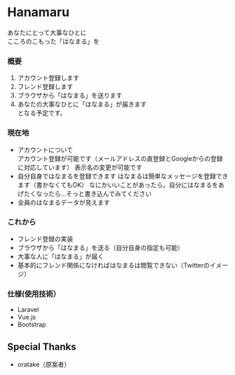 # Hanamaru
あなたにとって大事なひとに  
こころのこもった「はなまる」を

### 概要
1. アカウント登録します  
2. フレンド登録します  
3. ブラウザから「はなまる」を送ります  
4. あなたの大事なひとに「はなまる」が届きます  
となる予定です。

### 現在地
- アカウントについて  
アカウント登録が可能です（メールアドレスの直登録とGoogleからの登録に対応しています）
表示名の変更が可能です
- 自分自身ではなまるを登録できます
はなまるは簡単なメッセージを登録できます（書かなくてもOK）
なにかいいことがあったら。自分にはなまるをあげたくなったら…そっと書き込んでみてください
- 全員のはなまるデータが見えます

### これから
- フレンド登録の実装
- ブラウザから「はなまる」を送る（自分自身の指定も可能）
- 大事な人に「はなまる」が届く
- 基本的にフレンド関係になければはなまるは閲覧できない（Twitterのイメージ）

### 仕様(使用技術）
- Laravel
- Vue.js
- Bootstrap

## Special Thanks
- oratake（原案者）
